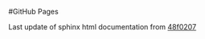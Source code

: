#GitHub Pages

Last update of sphinx html documentation from [48f0207](https://github.com/bdsp-core/IIIC-Frequency-Analysis/tree/48f02075fc5f664e1188ad5f8a6cccaa2fb318b5)

